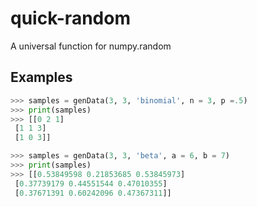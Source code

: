 # quick-random

A universal function for numpy.random

## Examples

```python
>>> samples = genData(3, 3, 'binomial', n = 3, p =.5)
>>> print(samples)
>>> [[0 2 1]
 [1 1 3]
 [1 0 3]]
```

```python
>>> samples = genData(3, 3, 'beta', a = 6, b = 7)
>>> print(samples)
>>> [[0.53849598 0.21853685 0.53845973]
 [0.37739179 0.44551544 0.47010355]
 [0.37671391 0.60242096 0.47367311]]
```
